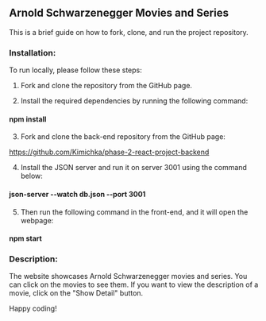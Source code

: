 ## Arnold Schwarzenegger Movies and Series

This is a brief guide on how to fork, clone, and run the project repository.

### Installation:

To run locally, please follow these steps:


1. Fork and clone the repository from the GitHub page.

2. Install the required dependencies by running the following command:

#### npm install

3. Fork and clone the back-end repository from the GitHub page:

https://github.com/Kimichka/phase-2-react-project-backend

4. Install the JSON server and run it on server 3001 using the command below:

#### json-server --watch db.json --port 3001

5. Then run the following command in the front-end, and it will open the webpage:

#### npm start

### Description:

The website showcases Arnold Schwarzenegger movies and series. You can click on the movies to see them. If you want to view the description of a movie, click on the "Show Detail" button.

Happy coding!
